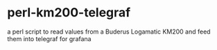 # perl-km200-telegraf

a perl script to read values from a Buderus Logamatic KM200 and feed them into telegraf for grafana